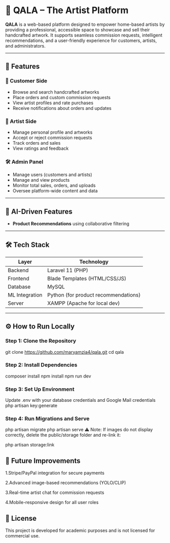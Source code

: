 # 🎨 QALA – The Artist Platform

**QALA** is a web-based platform designed to empower home-based artists by providing a professional, accessible space to showcase and sell their handcrafted artwork. It supports seamless commission requests, intelligent recommendations, and a user-friendly experience for customers, artists, and administrators.

---

## 🚀 Features

### 🔸 Customer Side
- Browse and search handcrafted artworks
- Place orders and custom commission requests
- View artist profiles and rate purchases
- Receive notifications about orders and updates

### 🎨 Artist Side
- Manage personal profile and artworks
- Accept or reject commission requests
- Track orders and sales
- View ratings and feedback

### 🛠️ Admin Panel
- Manage users (customers and artists)
- Manage and view products
- Monitor total sales, orders, and uploads
- Oversee platform-wide content and data

---

## 🧠 AI-Driven Features
- **Product Recommendations** using collaborative filtering

---

## 🛠️ Tech Stack

| Layer           | Technology                         |
|----------------|-------------------------------------|
| Backend         | Laravel 11 (PHP)                   |
| Frontend        | Blade Templates (HTML/CSS/JS)      |
| Database        | MySQL                              |
| ML Integration  | Python (for product recommendations)|
| Server          | XAMPP (Apache for local dev)       |

---

## ⚙️ How to Run Locally

### Step 1: Clone the Repository
git clone https://github.com/maryamzia4/qala.git
cd qala
### Step 2: Install Dependencies
composer install
npm install
npm run dev
### Step 3: Set Up Environment
Update .env with your database credentials and Google Mail credentials
php artisan key:generate
### Step 4: Run Migrations and Serve
php artisan migrate
php artisan serve
⚠️ Note: If images do not display correctly, delete the public/storage folder and re-link it:

php artisan storage:link

## 🌱 Future Improvements

1.Stripe/PayPal integration for secure payments

2.Advanced image-based recommendations (YOLO/CLIP)

3.Real-time artist chat for commission requests

4.Mobile-responsive design for all user roles

## 📄 License
This project is developed for academic purposes and is not licensed for commercial use.

